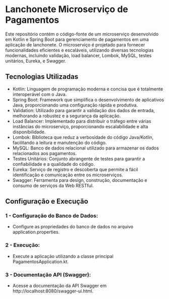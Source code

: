 # Lanchonete Microserviço de Pagamentos
Este repositório contém o código-fonte de um microserviço desenvolvido em Kotlin e Spring Boot para gerenciamento de pagamentos em uma aplicação de lanchonete. O microserviço é projetado para fornecer funcionalidades eficientes e escaláveis, utilizando diversas tecnologias modernas, incluindo validação, load balancer, Lombok, MySQL, testes unitários, Eureka, e Swagger.


## Tecnologias Utilizadas

- Kotlin: Linguagem de programação moderna e concisa que é totalmente interoperável com o Java.
- Spring Boot: Framework que simplifica o desenvolvimento de aplicativos Java, proporcionando uma configuração rápida e produtiva.
- Validation: Utilizado para garantir a validação dos dados de entrada, melhorando a robustez e a segurança da aplicação.
- Load Balancer: Implementado para distribuir o tráfego entre várias instâncias do microserviço, proporcionando escalabilidade e alta disponibilidade.
- Lombok: Biblioteca que reduz a verbosidade do código Java/Kotlin, facilitando a leitura e manutenção do código.
- MySQL: Banco de dados relacional utilizado para armazenar os dados relacionados aos pagamentos.
- Testes Unitários: Conjunto abrangente de testes para garantir a confiabilidade e a qualidade do código.
- Eureka: Serviço de registro e descoberta que permite a fácil identificação e comunicação entre os microserviços.
- Swagger: Ferramenta para design, construção, documentação e consumo de serviços da Web RESTful.


## Configuração e Execução

### 1 - Configuração do Banco de Dados:
- Configure as propriedades do banco de dados no arquivo application.properties.

### 2 - Execução:
- Execute a aplicação utilizando a classe principal PagamentosApplication.kt.

### 3 - Documentação API (Swagger):
- Acesse a documentação da API Swagger em http://localhost:8080/swagger-ui.html.


